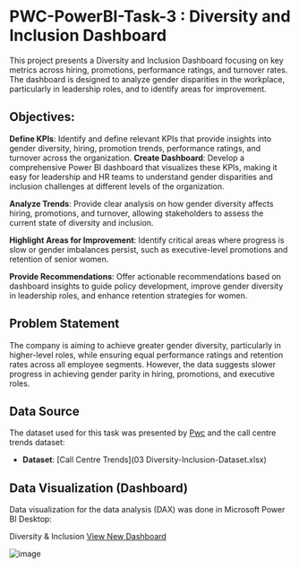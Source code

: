 # PWC-PowerBI-Task-3 : Diversity and Inclusion Dashboard
This project presents a Diversity and Inclusion Dashboard focusing on key metrics across hiring, promotions, performance ratings, and turnover rates. The dashboard is designed to analyze gender disparities in the workplace, particularly in leadership roles, and to identify areas for improvement.

## Objectives:
**Define KPIs**: Identify and define relevant KPIs that provide insights into gender diversity, hiring, promotion trends, performance ratings, and turnover across the organization.
**Create Dashboard**: Develop a comprehensive Power BI dashboard that visualizes these KPIs, making it easy for leadership and HR teams to understand gender disparities and inclusion challenges at different levels of the organization.

**Analyze Trends**: Provide clear analysis on how gender diversity affects hiring, promotions, and turnover, allowing stakeholders to assess the current state of diversity and inclusion.

**Highlight Areas for Improvement**: Identify critical areas where progress is slow or gender imbalances persist, such as executive-level promotions and retention of senior women.

**Provide Recommendations**: Offer actionable recommendations based on dashboard insights to guide policy development, improve gender diversity in leadership roles, and enhance retention strategies for women.

## Problem Statement
The company is aiming to achieve greater gender diversity, particularly in higher-level roles, while ensuring equal performance ratings and retention rates across all employee segments. However, the data suggests slower progress in achieving gender parity in hiring, promotions, and executive roles.

## Data Source

The dataset used for this task was presented by [Pwc](https://www.pwc.com) and the call centre trends dataset:

- **Dataset**: [Call Centre Trends](03 Diversity-Inclusion-Dataset.xlsx)

## Data Visualization (Dashboard)

Data visualization for the data analysis (DAX) was done in Microsoft Power BI Desktop:

Diversity & Inclusion
[View New Dashboard](https://github.com/BhavishaKulal/PWC-PowerBI-Task-3/blob/main/Diversity.pbix)

![image](https://github.com/user-attachments/assets/126e55a6-31fa-4d17-ade0-a7661bccede0)





